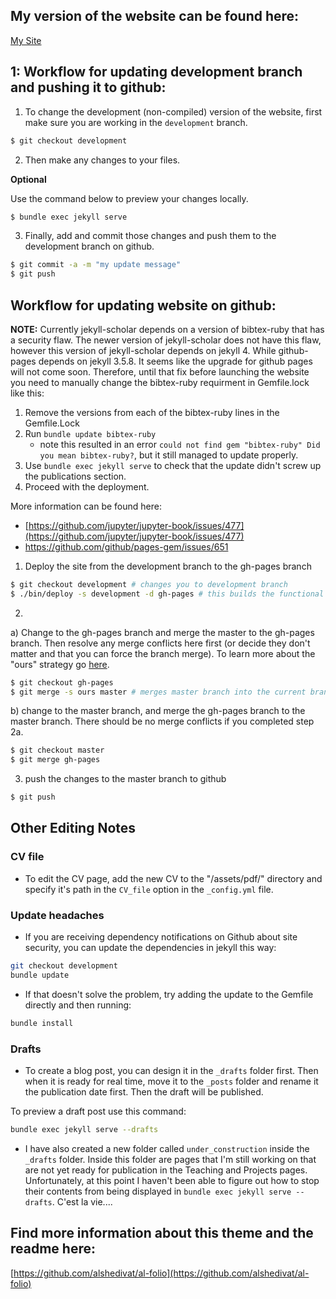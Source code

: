 ## My version of the website can be found here:
[My Site](https://hhollandmoritz.github.io/)


## 1: Workflow for updating development branch and pushing it to github:

1) To change the development (non-compiled) version of the website, first make sure you are working in the ```development``` branch.
```bash
$ git checkout development
```

2) Then make any changes to your files.

__Optional__ 

Use the command below to preview your changes locally.

```bash
$ bundle exec jekyll serve
```

3) Finally, add and commit those changes and push them to the development branch on github. 

```bash
$ git commit -a -m "my update message"
$ git push
```

## Workflow for updating website on github:

**NOTE:** Currently jekyll-scholar depends on a version of bibtex-ruby that has a security flaw. The newer version of jekyll-scholar does not have this flaw, however this version of jekyll-scholar depends on jekyll 4. While github-pages depends on jekyll 3.5.8. It seems like the upgrade for github pages will not come soon. Therefore, until that fix before launching the website you need to manually change the bibtex-ruby requirment in Gemfile.lock like this:

1) Remove the versions from each of the bibtex-ruby lines in the Gemfile.Lock
2) Run `bundle update bibtex-ruby` 
   - note this resulted in an error `could not find gem "bibtex-ruby" Did you mean bibtex-ruby?`, but it still managed to update properly. 
3) Use `bundle exec jekyll serve` to check that the update didn't screw up the publications section.
4) Proceed with the deployment.

More information can be found here:
 * [https://github.com/jupyter/jupyter-book/issues/477](https://github.com/jupyter/jupyter-book/issues/477) 
 * https://github.com/github/pages-gem/issues/651 

1) Deploy the site from the development branch to the gh-pages branch

```bash
$ git checkout development # changes you to development branch
$ ./bin/deploy -s development -d gh-pages # this builds the functional gh-pages website version from the guides on the development branch
```

2) 

  a) Change to the gh-pages branch and merge the master to the gh-pages branch. Then resolve any merge conflicts here first (or decide they don't matter and that you can force the branch merge). To learn more about the "ours" strategy go [here](https://www.atlassian.com/git/tutorials/using-branches/merge-strategy).

```bash
$ git checkout gh-pages
$ git merge -s ours master # merges master branch into the current branch (i.e. gh-pages) with strategy "ours"; i.e. preferentially keep files from gh-pages - this is what we want since we will effectively be overwriting mastaer with gh-pages each time. 
```

b) change to the master branch, and merge the gh-pages branch to the master branch. There should be no merge conflicts if you completed step 2a.

```bash
$ git checkout master
$ git merge gh-pages
```

3) push the changes to the master branch to github

```bash
$ git push
```
## Other Editing Notes
### CV file ###
* To edit the CV page, add the new CV to the "/assets/pdf/" directory and specify it's path in the `CV_file` option in the `_config.yml` file.

### Update headaches ###
* If you are receiving dependency notifications on Github about site security, you can update the dependencies in jekyll this way:

```bash
git checkout development
bundle update

```
* If that doesn't solve the problem, try adding the update to the Gemfile directly and then running:

```bash
bundle install
```

### Drafts ###
* To create a blog post, you can design it in the ```_drafts``` folder first. Then when it is ready for real time, move it to the ```_posts``` folder and rename it the publication date first. Then the draft will be published.

To preview a draft post use this command:
 
```bash
bundle exec jekyll serve --drafts
```

* I have also created a new folder called `under_construction` inside the `_drafts` folder. Inside this folder are pages that I'm still working on that are not yet ready for publication in the Teaching and Projects pages. Unfortunately, at this point I haven't been able to figure out how to stop their contents from being displayed in `bundle exec jekyll serve --drafts`. C'est la vie....

## Find more information about this theme and the readme here:
[https://github.com/alshedivat/al-folio](https://github.com/alshedivat/al-folio)
